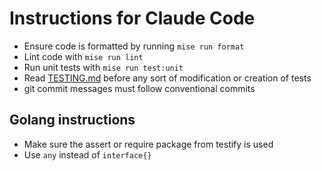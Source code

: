 <!-- SPDX-FileCopyrightText: 2025 Mads R. Havmand <mads@v42.dk> -->
<!--  -->
<!-- SPDX-License-Identifier: AGPL-3.0-only -->

# Instructions for Claude Code

- Ensure code is formatted by running `mise run format`
- Lint code with `mise run lint`
- Run unit tests with `mise run test:unit`
- Read [TESTING.md](TESTING.md) before any sort of modification or creation of tests
- git commit messages must follow conventional commits

## Golang instructions

- Make sure the assert or require package from testify is used
- Use `any` instead of `interface{}`
